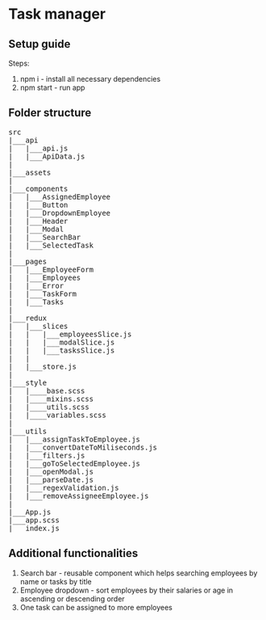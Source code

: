 # Task manager

## Setup guide
Steps:
1. npm i - install all necessary dependencies
2. npm start - run app

## Folder structure
<pre>
src
|___api
|   |___api.js
|   |___ApiData.js
|
|___assets
|
|___components
|   |___AssignedEmployee
|   |___Button
|   |___DropdownEmployee
|   |___Header
|   |___Modal
|   |___SearchBar
|   |___SelectedTask
|
|___pages
|   |___EmployeeForm
|   |___Employees
|   |___Error
|   |___TaskForm
|   |___Tasks
|
|___redux
|   |___slices
|   |   |___employeesSlice.js
|   |   |___modalSlice.js
|   |   |___tasksSlice.js
|   |
|   |___store.js
|
|___style
|   |____base.scss
|   |____mixins.scss
|   |____utils.scss
|   |____variables.scss
|
|___utils
|   |___assignTaskToEmployee.js
|   |___convertDateToMiliseconds.js
|   |___filters.js
|   |___goToSelectedEmployee.js
|   |___openModal.js
|   |___parseDate.js
|   |___regexValidation.js
|   |___removeAssigneeEmployee.js
|
|___App.js
|___app.scss
|___index.js
</pre>

## Additional functionalities
1. Search bar - reusable component which helps searching employees by name or tasks by title
2. Employee dropdown - sort employees by their salaries or age in ascending or descending order
3. One task can be assigned to more employees